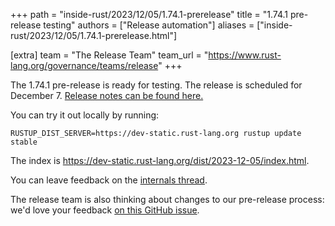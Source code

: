+++
path = "inside-rust/2023/12/05/1.74.1-prerelease"
title = "1.74.1 pre-release testing"
authors = ["Release automation"]
aliases = ["inside-rust/2023/12/05/1.74.1-prerelease.html"]

[extra]
team = "The Release Team"
team_url = "https://www.rust-lang.org/governance/teams/release"
+++

The 1.74.1 pre-release is ready for testing. The release is scheduled for
December 7. [Release notes can be found here.][relnotes]

You can try it out locally by running:

```plain
RUSTUP_DIST_SERVER=https://dev-static.rust-lang.org rustup update stable
```

The index is <https://dev-static.rust-lang.org/dist/2023-12-05/index.html>.

You can leave feedback on the [internals thread](https://internals.rust-lang.org/t/rust-1-74-1-pre-release-testing/19979).

The release team is also thinking about changes to our pre-release process:
we'd love your feedback [on this GitHub issue][feedback].

[relnotes]: https://github.com/rust-lang/rust/blob/stable/RELEASES.md#version-1741-2023-12-07
[feedback]: https://github.com/rust-lang/release-team/issues/16
    
